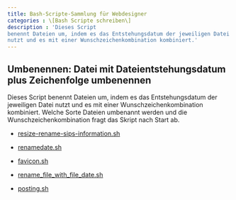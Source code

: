 ```yaml
---
title: Bash-Scripte-Sammlung für Webdesigner
categories : \[Bash Scripte schreiben\]
description : 'Dieses Script
benennt Dateien um, indem es das Entstehungsdatum der jeweiligen Datei
nutzt und es mit einer Wunschzeichenkombination kombiniert.'
---
```


## Umbenennen: Datei mit Dateientstehungsdatum plus Zeichenfolge umbenennen

Dieses Script benennt Dateien um, indem es das Entstehungsdatum der
jeweiligen Datei nutzt und es mit einer Wunschzeichenkombination
kombiniert. Welche Sorte Dateien umbenannt werden und die
Wunschzeichenkombination fragt das Skript nach Start
    ab.

  - [resize-rename-sips-information.sh](https://gist.github.com/Phlow/18e8fa9e436855242a7a04943596147a)

  - [renamedate.sh](https://gist.github.com/Phlow/648c70613f0be97d0b6ebb5b42f7181d)

  - [favicon.sh](https://gist.github.com/Phlow/ede770e58059d7b8cc7a26c7e0c1a36d)

  - [rename\_file\_with\_file\_date.sh](https://gist.github.com/Phlow/896649b31202cc888f0819b3d266496d)

  - [posting.sh](https://gist.github.com/Phlow/59625dc4afd85560ed667f8423958b64)
